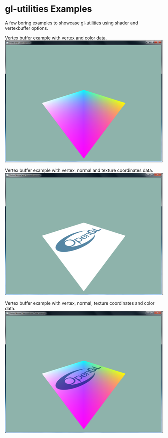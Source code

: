 # gl-utilities Examples #
A few boring examples to showcase [gl-utilities](http://github.com/wtrsltnk/gl-utilities) using shader and vertexbuffer options.

Vertex buffer example with vertex and color data.
![First example](00-screenshots/01-VertexAndColorExample-shot.png)

Vertex buffer example with vertex, normal and texture coordinates data.
![Second example](00-screenshots/02-VertexNormalAndTexcoordExample-shot.png)

Vertex buffer example with vertex, normal, texture coordinates and color data.
![Third example](00-screenshots/03-VertexNormalTexcoordAndColorExample.png)